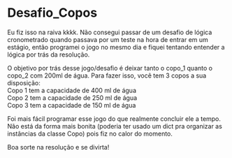 # Desafio_Copos
Eu fiz isso na raiva kkkk. Não consegui passar de um desafio de lógica cronometrado quando passava por um teste na hora de entrar em um estágio, então programei o jogo no mesmo dia e fiquei tentando entender a lógica por trás da resolução.

O objetivo por trás desse jogo/desafio é deixar tanto o copo_1 quanto o copo_2 com 200ml de água. Para fazer isso, você tem 3 copos a sua disposição: \
Copo 1 tem a capacidade de 400 ml de água \
Copo 2 tem a capacidade de 250 ml de água \
Copo 3 tem a capacidade de 150 ml de água

Foi mais fácil programar esse jogo do que realmente concluir ele a tempo. Não está da forma mais bonita (poderia ter usado um dict pra organizar as instâncias da classe Copo) pois fiz no calor do momento.

Boa sorte na resolução e se divirta!
